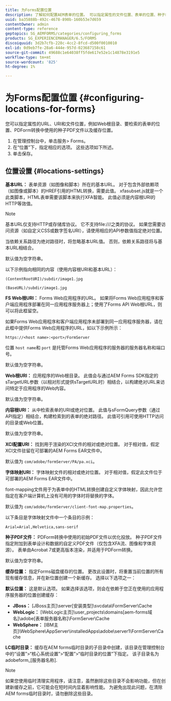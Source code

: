 ```yaml
---
title: 为Forms配置位置
description: 了解如何配置AEM表单的位置。 可以指定属性的文件位置、表单的位置、种子PDF文件和高速缓存位置。
uuid: ba35888b-492c-4678-890b-160b53e7d659
contentOwner: admin
content-type: reference
geptopics: SG_AEMFORMS/categories/configuring_forms
products: SG_EXPERIENCEMANAGER/6.5/FORMS
discoiquuid: 3d2b7cfb-228c-4cc2-8fcd-d500f0010010
exl-id: 0d9eb7fe-28a6-444e-957d-023687158c61
source-git-commit: 49688c1e64038ff5fde617e52e1c14878e3191e5
workflow-type: tm+mt
source-wordcount: '825'
ht-degree: 1%

---
```


# 为Forms配置位置 {#configuring-locations-for-forms}

您可以指定属性的URL、URI和文件位置，例如Web根目录、要检索的表单的位置、PDForm转换中使用的种子PDF文件以及缓存位置。

1. 在管理控制台中，单击服务> Forms。
1. 在“位置”下，指定相应的选项。 这些选项如下所述。
1. 单击保存。

## 位置设置 {#locations-settings}

**基本URL：** 表单资源（如图像和脚本）所在的基本URL。 对于包含外部依赖项（如图像或脚本）的HREF引用的HTML转换，需要此值。 xfasubset.js就是一个此类脚本，HTML表单需要该脚本来执行XFA智能。 此值必须是内容根URI的HTTP等效值。

>[!NOTE]
>
>基本URL仅支持HTTP或存储库协议。 它不支持file:///之类的协议。 如果您需要访问资源（如自定义CSS或数字签名URI），请使用相应的API参数值指定绝对位置。

当依赖关系路径为绝对路径时，将忽略基本URL值。 否则，依赖关系路径将与基本URL相结合。

默认值为空字符串。

以下示例指向相同的内容（使用内容根URI和基本URL）：

`(ContentRootURI)/subdir/image1.jpg`

`(BaseURL)/subdir/image1.jpg`

**FS Web根URI：** Forms Web应用程序的URL。 如果将Forms Web应用程序和客户端应用程序部署在同一应用程序服务器上；使用了Forms API Web根URL，则可以将此框留空。

如果Forms Web应用程序和客户端应用程序未部署到同一应用程序服务器，请在此框中提供Forms Web应用程序的URL，如以下示例所示：

`https://<host name>:<port>/FormServer`

位置 `host name`和 `port` 是托管Forms Web应用程序的服务器的服务器名称和端口号。

默认值为空字符串。

**Web根URI：** 应用程序的Web根目录。 此值会与通过AEM Forms SDK指定的sTargetURL参数（以相对形式提供sTargetURL时）相结合，以构建绝对URL来访问特定于应用程序的Web内容。

默认值为空字符串。

**内容根URI：** 从中检索表单的URI或绝对位置。 此值与sFormQuery参数（通过API指定）相结合，构建检索到的表单的绝对路径。 此值可引用可使用HTTP访问的目录或Web位置。

默认值为空字符串。

**XCI配置URI：** 找到用于渲染的XCI文件的相对或绝对位置。 对于相对值，假定XCI文件驻留在可部署的AEM Forms EAR文件中。

默认值为 `com/adobe/formServer/PA/pa.xci`。

**字体映射URI：** 字体映射文件的相对或绝对位置。 对于相对值，假定此文件位于可部署的AEM Forms EAR文件中。

font-mapping文件用于为表单中的HTML转换创建自定义字体映射，因此允许您指定在客户端计算机上没有可用的字体时将替换的字体。

默认值为 `com/adobe/formServer/client-font-map.properties`。

以下条目是字体映射文件中一个条目的示例：

`Arial=Arial,Helvetica,sans-serif`

**种子PDF文件：** PDForm转换中使用的初始PDF文件以优化投放。 种子PDF文件指定附加到表单设计和数据的自定义PDF文件（仅包含XFA流、图像和字体资源）。 表单由Acrobat 7或更高版本渲染，并适用于PDForm转换。

默认值为空字符串。

**缓存位置：** 指定Forms磁盘缓存的位置。 更改此设置时，将重置当前位置的所有现有缓存信息，并在新位置创建一个新缓存。 选择以下选项之一：

**默认位置：** 这是默认选项。 如果选择该选项，则会在依赖于您正在使用的应用程序服务器的位置创建缓存：

* **JBoss：** [JBoss主页]\server\[安装类型]\svcdata\FormServer\Cache
* **WebLogic：** [WebLogic主页]\user_projects\domains\[aem-forms域名]\adobe\[表单服务器名称]\FormServer\Cache
* **WebSphere：** [IBM主页]\WebSphere\AppServer\installedApps\adobe\server1\FormServer\Cache

**LC临时目录：** 缓存在AEM forms临时目录的子目录中创建，该目录在管理控制台中的“设置”>“核心系统设置”>“配置”>“临时目录的位置”下指定。 该子目录名为adobeform_[服务器名称].

>[!NOTE]
>
>如果您使用临时清理实用程序，请注意，虽然删除这些目录不会影响功能，但在创建新缓存之前，它可能会在短时间内显着影响性能。 为避免出现此问题，在清除AEM forms临时目录时，请勿删除这些目录。
